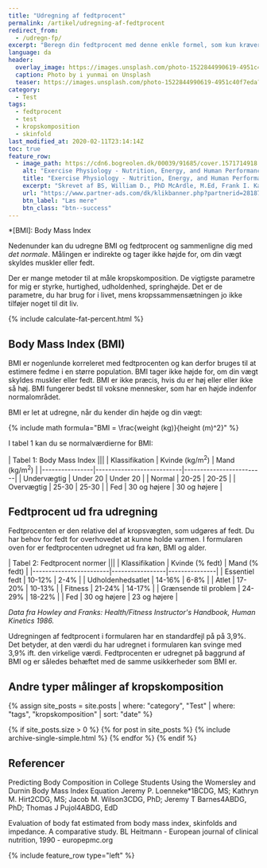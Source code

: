 ```yaml
---
title: "Udregning af fedtprocent"
permalink: /artikel/udregning-af-fedtprocent
redirect_from:
  - /udregn-fp/
excerpt: "Beregn din fedtprocent med denne enkle formel, som kun kræver din højde og vægt."
language: da
header:
  overlay_image: https://images.unsplash.com/photo-1522844990619-4951c40f7eda?ixlib=rb-1.2.1&ixid=eyJhcHBfaWQiOjEyMDd9&auto=format&fit=crop&w=1600&q=80
  caption: Photo by i yunmai on Unsplash
  teaser: https://images.unsplash.com/photo-1522844990619-4951c40f7eda?ixlib=rb-1.2.1&ixid=eyJhcHBfaWQiOjEyMDd9&auto=format&fit=crop&w=400&q=80
category:
  - Test
tags:
  - fedtprocent
  - test
  - kropskomposition
  - skinfold
last_modified_at: 2020-02-11T23:14:14Z
toc: true
feature_row:
  - image_path: https://cdn6.bogreolen.dk/00039/91685/cover.1571714918.jpg
    alt: "Exercise Physiology - Nutrition, Energy, and Human Performance"
    title: "Exercise Physiology - Nutrition, Energy, and Human Performance"
    excerpt: "Skrevet af BS, William D., PhD McArdle, M.Ed, Frank I. Katch, Victor L. Katch - og indeholder bl.a. formlen til at udregne fedtprocenten."
    url: "https://www.partner-ads.com/dk/klikbanner.php?partnerid=28187&bannerid=55214&htmlurl=https://bogreolen.dk/exercise-physiology_bs_9781451193831"
    btn_label: "Læs mere"
    btn_class: "btn--success"
---
```


*[BMI]: Body Mass Index

Nedenunder kan du udregne BMI og fedtprocent og sammenligne dig med _det normale_. Målingen er indirekte og tager ikke højde for, om din vægt skyldes muskler eller fedt.

Der er mange metoder til at måle kropskomposition. De vigtigste parametre for mig er styrke, hurtighed, udholdenhed, springhøjde. Det er de parametre, du har brug for i livet, mens kropssammensætningen jo ikke tilføjer noget til dit liv.

{% include calculate-fat-percent.html %}

## Body Mass Index (BMI)

BMI er nogenlunde korreleret med fedtprocenten og kan derfor bruges til at estimere fedme i en større population. BMI tager ikke højde for, om din vægt skyldes muskler eller fedt. BMI er ikke præcis, hvis du er høj eller eller ikke så høj. BMI fungerer bedst til voksne mennesker, som har en højde indenfor normalområdet.

BMI er let at udregne, når du kender din højde og din vægt:

{% include math formula="BMI = \frac{weight (kg)}{height (m)^2}" %}

I tabel 1 kan du se normalværdierne for BMI:

| Tabel 1: Body Mass Index                                           |||
| Klassifikation | Kvinde (kg/m<sup>2</sup>) | Mand (kg/m<sup>2</sup>) |
|----------------|---------------------------|-------------------------|
| Undervægtig    | Under 20                  | Under 20                |
| Normal         | 20-25                     | 20-25                   |
| Overvægtig     | 25-30                     | 25-30                   |
| Fed            | 30 og højere              | 30 og højere            |

## Fedtprocent ud fra udregning

Fedtprocenten er den relative del af kropsvægten, som udgøres af fedt. Du har behov for fedt for overhovedet at kunne holde varmen. I formularen oven for er fedtprocenten udregnet ud fra køn, BMI og alder.

| Tabel 2: Fedtprocent normer                            |||
| Klassifikation         | Kvinde (% fedt) | Mand (% fedt) |
|------------------------|-----------------|---------------|
| Essentiel fedt         | 10-12%          | 2-4%          |
| Udholdenhedsatlet      | 14-16%          | 6-8%          |
| Atlet                  | 17-20%          | 10-13%        |
| Fitness                | 21-24%          | 14-17%        |
| Grænsende til problem  | 24-29%          | 18-22%        |
| Fed                    | 30 og højere    | 23 og højere  |

_Data fra Howley and Franks: Health/Fitness Instructor's Handbook, Human Kinetics 1986._

Udregningen af fedtprocent i formularen har en standardfejl på på 3,9%. Det betyder, at den værdi du har udregnet i formularen kan svinge med 3,9% ift. den virkelige værdi. Fedtprocenten er udregnet på baggrund af BMI og er således behæftet med de samme usikkerheder som BMI er.

## Andre typer målinger af kropskomposition

{% assign site_posts = site.posts | where: "category", "Test" | where: "tags", "kropskomposition" | sort: "date" %}

{% if site_posts.size > 0 %}
  {% for post in site_posts %}
    {% include archive-single-simple.html %}
  {% endfor %}
{% endif %}

## Referencer

Predicting Body Composition in College Students Using the Womersley and Durnin Body Mass Index Equation Jeremy P. Loenneke*1BCDG, MS; Kathryn M. Hirt2CDG, MS; Jacob M. Wilson3CDG, PhD; Jeremy T Barnes4ABDG, PhD; Thomas J Pujol4ABDG, EdD

Evaluation of body fat estimated from body mass index, skinfolds and impedance. A comparative study.
BL Heitmann - European journal of clinical nutrition, 1990 - europepmc.org

{% include feature_row type="left" %}
